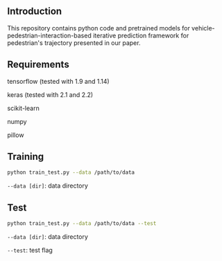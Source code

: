 ## Introduction

This repository contains python code and pretrained models for vehicle-pedestrian-interaction-based iterative prediction framework for pedestrian's trajectory presented in our paper.

## Requirements

tensorflow (tested with 1.9 and 1.14)

keras (tested with 2.1 and 2.2)

scikit-learn

numpy

pillow

## Training

```sh
python train_test.py --data /path/to/data
```

`--data [dir]`: data directory

## Test

```sh
python train_test.py --data /path/to/data --test
```

`--data [dir]`: data directory

`--test`: test flag



